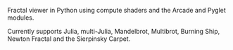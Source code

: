 Fractal viewer in Python using compute shaders and the Arcade and Pyglet modules.

Currently supports Julia, multi-Julia, Mandelbrot, Multibrot, Burning Ship, Newton Fractal and the Sierpinsky Carpet.
